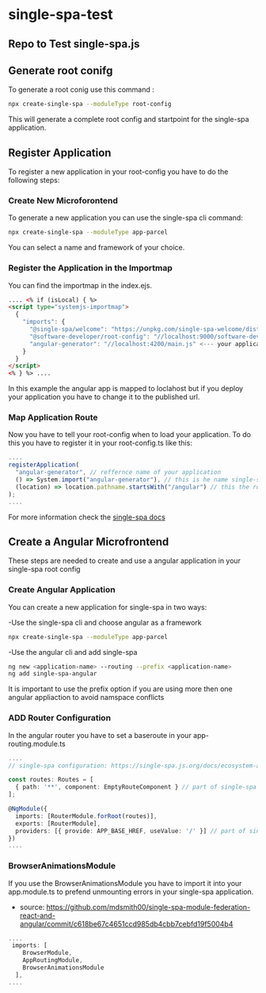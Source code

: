 # single-spa-test

## Repo to Test single-spa.js

## Generate root conifg

To generate a root conig use this command :

```bash
npx create-single-spa --moduleType root-config
```

This will generate a complete root config and startpoint for the single-spa application.

## Register Application

To register a new application in your root-config you have to do the following steps:

### Create New Microforontend

To generate a new application you can use the single-spa cli command:

```bash
npx create-single-spa --moduleType app-parcel
```

You can select a name and framework of your choice.

### Register the Application in the Importmap

You can find the importmap in the index.ejs.

```html
.... <% if (isLocal) { %>
<script type="systemjs-importmap">
  {
    "imports": {
      "@single-spa/welcome": "https://unpkg.com/single-spa-welcome/dist/single-spa-welcome.js",
      "@software-developer/root-config": "//localhost:9000/software-developer-root-config.js",
      "angular-generator": "//localhost:4200/main.js" <--- your application!
    }
  }
</script>
<% } %> ....
```

In this example the angular app is mapped to loclahost but if you deploy your application you have to change it to the published url.

### Map Application Route

Now you have to tell your root-config when to load your application.
To do this you have to register it in your root-config.ts like this:

```typescript
....
registerApplication(
  "angular-generator", // reffernce name of your application
  () => System.import("angular-generator"), // this is he name single-spa searches in your importmap
  (location) => location.pathname.startsWith("/angular") // this the route for your application
);
....
```

For more information check the [single-spa docs](https://single-spa.js.org/docs/getting-started-overview#quick-start)

## Create a Angular Microfrontend

These steps are needed to create and use a angular application in your single-spa root config

### Create Angular Application

You can create a new application for single-spa in two ways:

-Use the single-spa cli and choose angular as a framework

```bash
npx create-single-spa --moduleType app-parcel
```

-Use the angular cli and add single-spa

```bash
ng new <application-name> --routing --prefix <application-name>
ng add single-spa-angular
```

It is important to use the prefix option if you are using more then one angular appliaction to avoid namspace conflicts

### ADD Router Configuration

In the angular router you have to set a baseroute in your app-routing.module.ts

```Typescript
....
// single-spa configuration: https://single-spa.js.org/docs/ecosystem-angular#configure-routes

const routes: Routes = [
  { path: '**', component: EmptyRouteComponent } // part of single-spa configuration
];

@NgModule({
  imports: [RouterModule.forRoot(routes)],
  exports: [RouterModule],
  providers: [{ provide: APP_BASE_HREF, useValue: '/' }] // part of single-spa configuration
})
....
```

### BrowserAnimationsModule

If you use the BrowserAnimationsModule you have to import it into your app.module.ts to prefend unmounting errors in your single-spa application.

- source: https://github.com/mdsmith00/single-spa-module-federation-react-and-angular/commit/c618be67c4651ccd985db4cbb7cebfd19f5004b4

```typescript
....
 imports: [
    BrowserModule,
    AppRoutingModule,
    BrowserAnimationsModule
  ],
....
```
